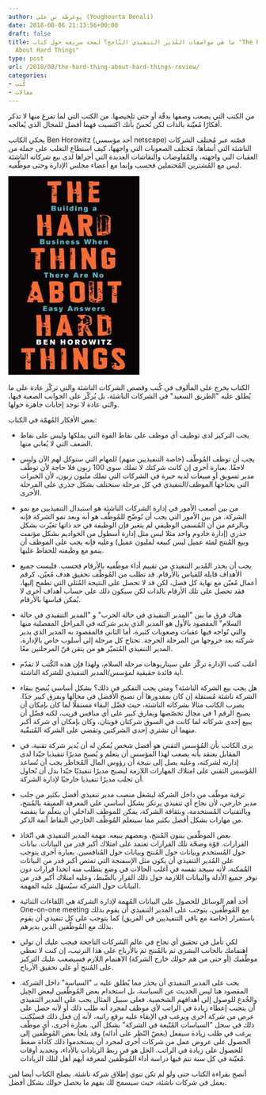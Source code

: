 ```yaml
---
author: يوغرطة بن علي (Youghourta Benali)
date: 2018-08-06 21:13:56+00:00
draft: false
title: ما هي مواصفات المُدير التنفيذي النّاجح؟ لمحة سريعة حول كتاب "The Hard Thing
  About Hard Things"
type: post
url: /2018/08/the-hard-thing-about-hard-things-review/
categories:
- كُتب
- مقالات
---
```


من الكتب التي يصعب وصفها بدقّة أو حتى تلخيصها. من الكتب التي لما تفرغ منها لا تذكر أفكارًا مُعيّنة بالذات لكن تُحسّ بأنك اكتسبت فهما أفضل للمجال الذي يُعالجه.




يحكي الكاتب Ben Horowitz (أحد مؤسسي netscape) قصّته عبر مُختلف الشركات الناشئة التي أنشأها، مُختلف الصعوبات التي واجهها، كيف استطاع التغلب على جملة من العقبات التي واجهته، والمُفاوضات والنقاشات العديدة التي أجراها لدى بيع شركاته الناشئة ليس مع المُشترين المُحتملين فحسب وإنما مع أعضاء مجلس الإدارة وحتى موظّفيه.




[![](the-hard-thing-about-hard-things.jpg)
](https://www.it-scoop.com/2018/08/the-hard-thing-about-hard-things-review/the-hard-thing-about-hard-things/)




الكتاب يخرج على المألوف في كُتب وقصص الشركات الناشئة والتي تركّز عادة على ما يُطلق عليه "الطريق السعيد" في الشركات الناشئة، بل يُركّز على الجوانب الصعبة فيها، والتي عادة لا توجد إجابات جاهزة حولها.




بعض الأفكار المُهمّة في الكتاب:




- يجب التركيز لدى توظيف أي موظف على نقاط القوة التي يملكها وليس على نقاط الضعف التي لا يُعاني منها.




- يجب أن توظف المُوظّف (خاصة التنفيذيين منهم) للمهام التي ستوكل لهم الآن وليس لاحقًا. بعبارة أخرى إن كانت شركتك لا تملك سوى 100 زبون فلا حاجة لأن توظّف مدير تسويق أو مبيعات لديه خبرة في الشركات التي تملك مليون زبون، لأن الخبرات التي يحتاجها الموظف/التنفيذي في كل مرحلة ستختلف بشكل جذري على المرحلة الأخرى.




- من بين أصعب الأمور في إدارة الشركات الناشئة هو استبدال التنفيذيين مع نمو الشركة. من بين الأمور التي يجب أن تُوضّح للمُوظّف هو أنه وبعد نمو الشركة فإنه وبالرغم من أن المُسمى الوظيفي لم يتغير فإن الوظيفة في حد ذاتها تغيّرت بشكل جذري (إدارة خادوم واحد مثلا ليس مثل إدارة أسطول من الخواديم بشكل مؤتمت وبيع المُنتج لمئة عميل ليس كبيعه لمليون عميل) وعليه فإنه يجب على الموظف أن ينمو مع وظيفته للحفاظ عليها.




- يجب أن يحذر المُدير التنفيذي من تقييم أداء موظّفيه بالأرقام فحسب. فليست جميع الأهداف قابلة للقياس بالأرقام. قد تطلب من المُوظّف تحقيق هدف مُعيّن، كرقم أعمال مُعيّن مع نهاية كل فصل، لكن قد لا تحصل على النتيجة المُثلى التي تطمح إليها، فقد تحصل على تلك الأرقام بالذات لكن سيكون ذلك على حساب أهداف أخرى لا يُمكن قياسها بالأرقام.




- هناك فرق ما بين "المدير التنفيذي في حالة الحرب" و "المدير التنفيذي في حالة السلام" المقصود بالأول هو المدير الذي يدير شركته في المراحل المفصلية منها والتي تُواجه فيها عقبات وصعوبات كثيرة، أما الثاني فالمقصود به المدير الذي يدير شركته بعد خروجها من المرحلة الحرجة. تحتاج كل مرحلة إلى أسلوب خاص بالإدارة، المدير التنفيذي المُتميّز هو من يتقن فنّ المرحلتين معًا.




- أغلب كتب الإدارة تركّز على سيناريوهات مرحلة السلام، ولهذا فإن هذه الكُتب لا تقدّم أية فائدة حقيقية لمؤسس/المدير التنفيذي للشركة الناشئة.




- هل يجب بيع الشركة الناشئة؟ ومتى يجب التفكير في ذلك؟ بشكل أساسي يُنصح ببقاء الشركة ناشئة مُستقلة إن كان بمقدورها أن تصبح الأفضل في مجالها وبفرق كبير جدًا. يضرب الكاتب مثالا بشركاته الناشئة، حيث فضّل البقاء مستقلًا لما كان بإمكان أن يصبح الرقم 1 في مجال تخصّصها وبفارق كبير على أي منافس قريب، لكنه فضّل أن يبيع إحدى شركاته لما كانت في السوق شركتان قويتان، وكان بإمكان أي شركة أكبر منهما أن تشتري إحدى الشركتين وتقضي على الشركة المُتبقّية.




- يرى الكاتب بأن المُؤسس التقني هو أفضل شخص يُمكن له أن يُدير شركة تقنية، في المقابل يعتقد بأنه يصعب لهذا المؤسس أن يتعلم و يُصبح مديرًا تنفيذيا جيّدا لدى إدارته لشركته، وعليه يصل إلى نتيجة أن رؤوس المال المُخاطر يجب أن تُساعد المُؤسس التقني على امتلاك المهارات اللازمة ليصبح مديرًا تنفيذيّا جيّدا بدل أن تُحاول أن تجلب مديرًا تنفيذيا خارجيًا لإدارة الشركة.




- ترقية موظّف من داخل الشركة ليشغل منصب مدير تنفيذي أفضل بكثير من جلب مدير خارجي، لأن نجاح أي تنفيذي يرتكز بشكل أساسي على المعرفة العميقة بالمُنتج، وبالتقنيات المُستخدمة، وبثقافة الشركة، يمكن للموظف الداخلي أن يتعلّم ما ينقصه من مهارات بشكل أفضل بكثير مما سيتعلم المُوظّف الخارجي النقاط آنفة الذكر.




- بعض الموظّفين يبنون المُنتج، وبعضهم يبيعه. مهمة المدير التنفيذي هي اتّخاذ القرارات. قوّة وصحّة تلك القرارات تعتمد على امتلاك أكبر قدر من البيانات. بيانات حول المُستخدم وبيانات حول المُنتج وبيانات حول المُنافسين. بعبارة أخرى يتوجب على المُدير التنفيذي أن يكون مثل الإسفنجة التي تمتص أكبر قدر من البيانات المُمكنة، لأنه سيجد نفسه في أغلب الحالات في وضع يتطلب منه اتخذا قرارات دون توفر جميع الأدلة والبيانات اللازمة حول ذلك القرار بالضّبط، وعليه امتلاك أكبر قدر من البيانات حول الشركة سيُسهّل عليه المهمة.




- أحد أهم الوسائل للحصول على البيانات المُهمة لإدارة الشركة هي اللقاءات الثنائية One-on-one meeting مع المُوظّفين، يتوجب على المدير التنفيذي أن يقوم بذلك باستمرار (خاصة مع باقي التنفيذيين في الفريق) كما يتوجب على كل تنفيذي أن يقوم بذلك مع المُوظّفين الذين يديرهم.




- لكي تأمل في تحقيق أي نجاح في عالم الشركات الناجحة فيجب عليك أن تولي اهتمامك بالجانب البشري ثم بالمُنتج ثم بالأرباح على هذا الترتيب، إن كنت لا تعطي موظّفيك (أو حتى من هم حولك خارج الشركة) الاهتمام اللازم فسيصعب عليك التركيز على المُنتج أو على تحقيق الأرباح.




- يجب على المدير التنفيذي أن يحذر مما يُطلق عليه بـ "السياسة" داخل الشركة. المقصود هنا ليس الحديث عن السياسة، بل استخدام بعض المُوظّفين لبعض الحِيل والخُدع للوصول إلى أهدافهم الشخصية. فعلى سبيل المثال يجب على المدير التنفيذي أن يتجنب إعطاء زيادة في الراتب لأي موظف لمجرد أنه طلب ذلك أو لأنه حصل على عرض من شركة أخرى ويرغب في الإبقاء عليه برفع راتبه، لأنه إن فعل ذلك فسيُكتب ذلك في سجل "السياسات المُتّبعة في الشركة" بشكل آلي. بعبارة أخرى، أي موظّف يرغب في طلب زيادة سيفعل (بغضّ النّظر على أدائه) وقد يلجأ بعض المُوظّفين إلى الحصول على عروض عمل من شركات أخرى لمجرد أن يستخدموا ذلك كأداة ضغط للحصول على زيادة في الراتب. الحل هو في ربط الزيادات بالأداء، وتحديد أوقات مُعيّنة في كل سنة تتم فيها دراسة أداء المُوظّفين لمعرفة أيهم أهل لتلك الزيادات.




أنصح بقراءة الكتاب حتى ولو لم تكن تنوي إطلاق شركة ناشئة. يصلح الكتاب أيضا لمن يعمل في شركات ناشئة، حيث سيسمح لك بفهم ما يحصل حولك بشكل أفضل.
